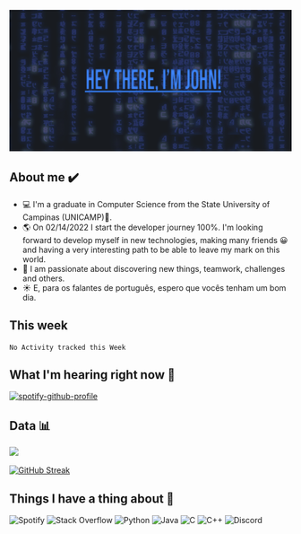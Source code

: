 ![](https://github.com/jgfpedra/jgfpedra/blob/main/assets/banner.gif)

## About me ✔️

<ul>
  <li> 💻 I'm a graduate in Computer Science  from the State University of Campinas (UNICAMP)🏫.</li>
  <li> 🌎 On 02/14/2022 I start the developer journey 100%. I'm looking forward to develop myself in new technologies, making many friends 😀 and having a very interesting path to be able to leave my mark on this world.</li>
  <li> 📕 I am passionate about discovering new things, teamwork, challenges and others.</li>
  <li> ☀️ E, para os falantes de portuguẽs, espero que vocês tenham um bom dia.</li>
</ul>

## This week
<!--START_SECTION:waka-->
```text
No Activity tracked this Week
```
<!--END_SECTION:waka-->

## What I'm hearing right now 🎵
[![spotify-github-profile](https://spotify-github-profile.vercel.app/api/view?uid=joaogfp07&cover_image=true&theme=natemoo-re&bar_color=53b14f&bar_color_cover=false)](https://github.com/kittinan/spotify-github-profile) <!--https://github.com/kittinan/spotify-github-profile****--> 

## Data 📊

<img height="180em" src="https://github-readme-stats.vercel.app/api?username=jgfpedra&show_icons=true&hide_border=true&&count_private=true&include_all_commits=true" />

[![GitHub Streak](https://github-readme-streak-stats.herokuapp.com/?user=jgfpedra&theme=default)](https://git.io/streak-stats)

## Things I have a thing about 💭
![Spotify](https://img.shields.io/badge/Spotify-1ED760?style=for-the-badge&logo=spotify&logoColor=white)
![Stack Overflow](https://img.shields.io/badge/-Stackoverflow-FE7A16?style=for-the-badge&logo=stack-overflow&logoColor=white)
![Python](https://img.shields.io/badge/python-3670A0?style=for-the-badge&logo=python&logoColor=ffdd54)
![Java](https://img.shields.io/badge/java-%23ED8B00.svg?style=for-the-badge&logo=java&logoColor=white)
![C](https://img.shields.io/badge/c-%2300599C.svg?style=for-the-badge&logo=c&logoColor=white)
![C++](https://img.shields.io/badge/c++-%2300599C.svg?style=for-the-badge&logo=c%2B%2B&logoColor=white)
![Discord](https://img.shields.io/badge/%3CServer%3E-%237289DA.svg?style=for-the-badge&logo=discord&logoColor=white)
